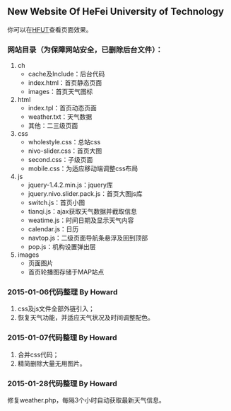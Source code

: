 ## New Website Of HeFei University of Technology
你可以在[HFUT](http://www.hfut.edu.cn "合肥工业大学")查看页面效果。
### 网站目录（为保障网站安全，已删除后台文件）：
1. ch
   + cache及Include：后台代码
   + index.html：首页静态页面
   + images：首页天气图标
2. html
   + index.tpl：首页动态页面
   + weather.txt：天气数据
   + 其他：二三级页面
3. css
   + wholestyle.css：总站css
   + nivo-slider.css：首页大图
   + second.css：子级页面
   + mobile.css：为适应移动端调整css布局
4. js
   + jquery-1.4.2.min.js：jquery库
   + jquery.nivo.slider.pack.js：首页大图js库
   + switch.js：首页小图
   + tianqi.js：ajax获取天气数据并截取信息
   + weatime.js：时间日期及显示天气内容
   + calendar.js：日历
   + navtop.js：二级页面导航条悬浮及回到顶部
   + pop.js：机构设置弹出层
5. images
   + 页面图片
   + 首页轮播图存储于MAP站点

### 2015-01-06代码整理 By Howard
1. css及js文件全部外链引入；
2. 恢复天气功能，并适应天气状况及时间调整配色。
### 2015-01-07代码整理 By Howard
1. 合并css代码；
2. 精简删除大量无用图片。
### 2015-01-28代码整理 By Howard
修复weather.php，每隔3个小时自动获取最新天气信息。